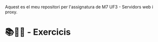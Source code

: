 Aquest es el meu repositori per l'assignatura de M7 UF3 - Servidors web i proxy.


# 📚📝💾 - Exercicis 
### []()
### []()
